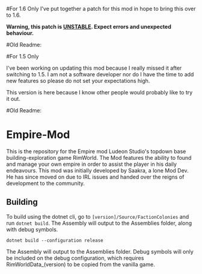 #For 1.6 Only
I've put together a patch for this mod in hope to bring this over to 1.6. 

**Warning, this patch is <ins>UNSTABLE</ins>. Expect errors and unexpected behaviour.**

#Old Readme:

#For 1.5 Only

I've been working on updating this mod because I really missed it after switching to 1.5.   I am not a software developer nor do I have the time to add new features so please do not set your expectations high.

This version is here because I know other people would probably like to try it out.



#Old Readme:

# Empire-Mod
This is the repository for the Empire mod Ludeon Studio's topdown base building-exploration game RimWorld.
The Mod features the ability to found and manage your own empire in order to assist the player in his daily endeavours.
This mod was initially developed by Saakra, a lone Mod Dev. He has since moved on due to IRL issues and handed over the reigns of development to the community.

## Building
To build using the dotnet cli, go to `[version]/Source/FactionColonies` and run `dotnet build`. The Assembly will output to the Assemblies folder, along with debug symbols.

`dotnet build --configuration release`

The Assembly will output to the Assemblies folder. 
Debug symbols will only be included on the debug configuration, 
which requires RimWorldData_(version) to be copied from the vanilla game.
